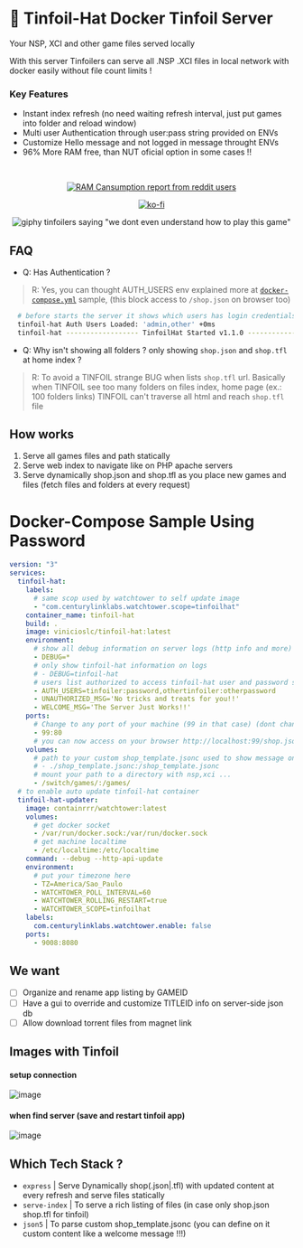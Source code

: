 # 📂 Tinfoil-Hat Docker Tinfoil Server

Your NSP, XCI and other game files served locally

With this server Tinfoilers can serve all .NSP .XCI files in local network with docker easily without file count limits !
 
### Key Features
  - Instant index refresh (no need waiting refresh interval, just put games into folder and reload window)
  - Multi user Authentication through user:pass string provided on ENVs
  - Customize Hello message and not logged in message throught ENVs 
  - 96% More RAM free, than NUT oficial option in some cases !!
<div align="center">
 <br>

[![RAM Cansumption report from reddit users](https://user-images.githubusercontent.com/10997022/218286171-fbd4e5b3-94e3-438f-badb-788c1f55af76.png)](https://www.reddit.com/r/SwitchPirates/comments/10ltfxe/tinfoilhat_a_open_source_nodejs_docker_app_to/)

[![ko-fi](https://ko-fi.com/img/githubbutton_sm.svg)](https://ko-fi.com/K3K424BR8)

![giphy tinfoilers saying "we dont even understand how to play this game"](https://media.giphy.com/media/3o6Zt4uuhvA0qmUIgg/giphy.gif)

</div>

## FAQ

- Q: Has Authentication ?

> R: Yes, you can thought AUTH_USERS env explained more at [`docker-compose.yml`](#docker-compose-sample-using-password) sample, (this block access to `/shop.json` on browser too)

```bash
  # before starts the server it shows which users has login credentials
  tinfoil-hat Auth Users Loaded: 'admin,other' +0ms
  tinfoil-hat ------------------ TinfoilHat Started v1.1.0 ------------------ +5ms
```

- Q: Why isn't showing all folders ? only showing `shop.json` and `shop.tfl` at home index ?

> R: To avoid a TINFOIL strange BUG when lists `shop.tfl` url. Basically when TINFOIL see too many folders on files index, home page (ex.: 100 folders links) TINFOIL can't traverse all html and reach `shop.tfl` file

## How works

1. Serve all games files and path statically
2. Serve web index to navigate like on PHP apache servers
3. Serve dynamically shop.json and shop.tfl as you place new games and files (fetch files and folders at every request)

# Docker-Compose Sample Using Password

```yml
version: "3"
services:
  tinfoil-hat:
    labels:
      # same scop used by watchtower to self update image
      - "com.centurylinklabs.watchtower.scope=tinfoilhat"
    container_name: tinfoil-hat
    build: .
    image: vinicioslc/tinfoil-hat:latest
    environment:
      # show all debug information on server logs (http info and more)
      - DEBUG=*
      # only show tinfoil-hat information on logs
      # - DEBUG=tinfoil-hat
      # users list authorized to access tinfoil-hat user and password separated by ":" and users separated by "," <your-user>:<your-pass>
      - AUTH_USERS=tinfoiler:password,othertinfoiler:otherpassword
      - UNAUTHORIZED_MSG='No tricks and treats for you!!'
      - WELCOME_MSG='The Server Just Works!!'
    ports:
      # Change to any port of your machine (99 in that case) (dont change the :80 !!!)
      - 99:80
      # you can now access on your browser http://localhost:99/shop.json and see your games
    volumes:
      # path to your custom shop_template.jsonc used to show message on success or add authentication
      # - ./shop_template.jsonc:/shop_template.jsonc
      # mount your path to a directory with nsp,xci ...
      - /switch/games/:/games/
  # to enable auto update tinfoil-hat container
  tinfoil-hat-updater:
    image: containrrr/watchtower:latest
    volumes:
      # get docker socket
      - /var/run/docker.sock:/var/run/docker.sock
      # get machine localtime
      - /etc/localtime:/etc/localtime
    command: --debug --http-api-update
    environment:
      # put your timezone here
      - TZ=America/Sao_Paulo
      - WATCHTOWER_POLL_INTERVAL=60
      - WATCHTOWER_ROLLING_RESTART=true
      - WATCHTOWER_SCOPE=tinfoilhat
    labels:
      com.centurylinklabs.watchtower.enable: false
    ports:
      - 9008:8080
```

## We want
- [ ] Organize and rename app listing by GAMEID
- [ ] Have a gui to override and customize TITLEID info on server-side json db
- [ ] Allow download torrent files from magnet link

## Images with Tinfoil

#### setup connection

![image](https://user-images.githubusercontent.com/10997022/214877049-8d369eb5-7440-4b22-9763-96da1c277f41.png)

#### when find server (save and restart tinfoil app)

![image](https://user-images.githubusercontent.com/10997022/214877143-e5a67dd8-939c-4a37-8763-619c1fa0b0d5.png)

## Which Tech Stack ?

- `express` | Serve Dynamically shop(.json|.tfl) with updated content at every refresh and serve files statically
- `serve-index` | To serve a rich listing of files (in case only shop.json shop.tfl for tinfoil)
- `json5` | To parse custom shop_template.jsonc (you can define on it custom content like a welcome message !!!)
